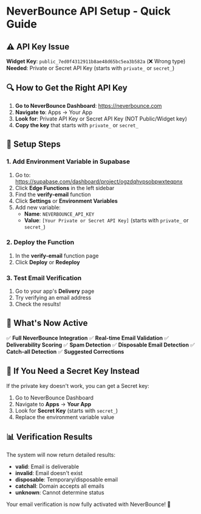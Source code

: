 # NeverBounce API Setup - Quick Guide

## ⚠️ API Key Issue
**Widget Key**: `public_7ed0f4312911b8ae48d65bc5ea3b582a` (❌ Wrong type)
**Needed**: Private or Secret API Key (starts with `private_` or `secret_`)

## 🔍 How to Get the Right API Key

1. **Go to NeverBounce Dashboard**: https://neverbounce.com
2. **Navigate to**: Apps → Your App
3. **Look for**: Private API Key or Secret API Key (NOT Public/Widget key)
4. **Copy the key** that starts with `private_` or `secret_`

## 🚀 Setup Steps

### 1. Add Environment Variable in Supabase
1. Go to: https://supabase.com/dashboard/project/ogzdqhvpsobpwxteqpnx
2. Click **Edge Functions** in the left sidebar
3. Find the **verify-email** function
4. Click **Settings** or **Environment Variables**
5. Add new variable:
   - **Name**: `NEVERBOUNCE_API_KEY`
   - **Value**: `[Your Private or Secret API Key]` (starts with `private_` or `secret_`)

### 2. Deploy the Function
1. In the **verify-email** function page
2. Click **Deploy** or **Redeploy**

### 3. Test Email Verification
1. Go to your app's **Delivery** page
2. Try verifying an email address
3. Check the results!

## 🎯 What's Now Active

✅ **Full NeverBounce Integration**
✅ **Real-time Email Validation**
✅ **Deliverability Scoring**
✅ **Spam Detection**
✅ **Disposable Email Detection**
✅ **Catch-all Detection**
✅ **Suggested Corrections**

## 🔧 If You Need a Secret Key Instead

If the private key doesn't work, you can get a Secret key:
1. Go to NeverBounce Dashboard
2. Navigate to **Apps** → **Your App**
3. Look for **Secret Key** (starts with `secret_`)
4. Replace the environment variable value

## 📊 Verification Results

The system will now return detailed results:
- **valid**: Email is deliverable
- **invalid**: Email doesn't exist
- **disposable**: Temporary/disposable email
- **catchall**: Domain accepts all emails
- **unknown**: Cannot determine status

Your email verification is now fully activated with NeverBounce! 🎉
